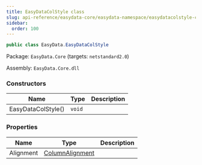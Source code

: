 ```yaml
---
title: EasyDataColStyle class
slug: api-reference/easydata-core/easydata-namespace/easydatacolstyle-class
sidebar:
  order: 100
---
```


```csharp
public class EasyData.EasyDataColStyle

```
Package: `EasyData.Core` (targets: `netstandard2.0`)

Assembly: `EasyData.Core.dll`

### Constructors

| Name | Type | Description | 
| --- | --- | --- | 
| EasyDataColStyle() | `void` |  | 


### Properties

| Name | Type | Description | 
| --- | --- | --- | 
| Alignment | [ColumnAlignment](///easyquery/docs/api-reference/easydata-core/easydata-namespace/columnalignment-enum) |  |
